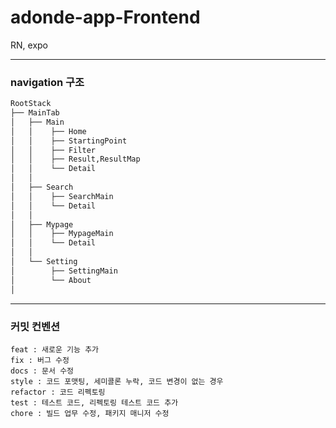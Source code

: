 # adonde-app-Frontend

RN, expo

---

### navigation 구조

```bash
RootStack
├── MainTab
│   ├── Main
│   │    ├── Home
│   │    ├── StartingPoint
│   │    ├── Filter
│   │    ├── Result,ResultMap
│   │    └── Detail
│   │
│   ├── Search
│   │    ├── SearchMain
│   │    └── Detail
│   │
│   ├── Mypage
│   │    ├── MypageMain
│   │    └── Detail
│   │
│   └── Setting
│        ├── SettingMain
│        └── About
│
```

---

### 커밋 컨벤션

```
feat : 새로운 기능 추가
fix : 버그 수정
docs : 문서 수정
style : 코드 포맷팅, 세미콜론 누락, 코드 변경이 없는 경우
refactor : 코드 리펙토링
test : 테스트 코드, 리펙토링 테스트 코드 추가
chore : 빌드 업무 수정, 패키지 매니저 수정
```
